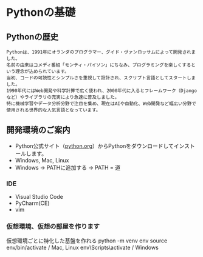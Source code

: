 # Pythonの基礎

## Pythonの歴史
```
Pythonは、1991年にオランダのプログラマー、グイド・ヴァンロッサムによって開発されました。
名前の由来はコメディ番組「モンティ・パイソン」にちなみ、プログラミングを楽しくするという理念が込められています。
当初、コードの可読性とシンプルさを重視して設計され、スクリプト言語としてスタートしました。
1990年代にはWeb開発や科学計算で広く使われ、2000年代に入るとフレームワーク（Djangoなど）やライブラリの充実により急速に普及しました。
特に機械学習やデータ分析分野で注目を集め、現在はAIや自動化、Web開発など幅広い分野で使用される世界的な人気言語となっています。
```

## 開発環境のご案内

- Python公式サイト（[python.org](https://www.python.org)）からPythonをダウンロードしてインストールします。
- Windows, Mac, Linux
- Windows -> PATHに追加する -> PATH = 道

### IDE

- Visual Studio Code
- PyCharm(CE)
- vim

### 仮想環境、仮想の部屋を作ります

仮想環境ごとに特化した基盤を作れる
python -m venv env
source env/bin/activate / Mac, Linux
env\Scripts\activate / Windows
